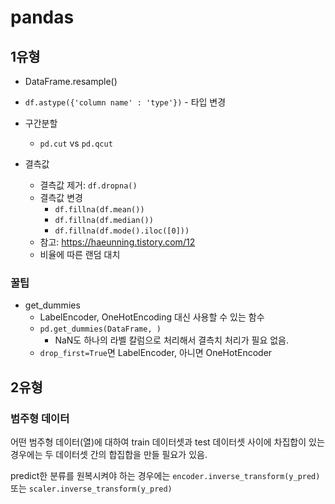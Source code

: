 # pandas

##  1유형

* DataFrame.resample()
* `df.astype({'column name' : 'type'})` - 타입 변경

* 구간분할
  * `pd.cut` vs `pd.qcut`

* 결측값
  * 결측값 제거: `df.dropna()`
  * 결측값 변경
    * `df.fillna(df.mean())`
    * `df.fillna(df.median())`
    * `df.fillna(df.mode().iloc([0]))`
  * 참고: https://haeunning.tistory.com/12
  * 비율에 따른 랜덤 대치

### 꿀팁
* get_dummies
  * LabelEncoder, OneHotEncoding 대신 사용할 수 있는 함수
  * `pd.get_dummies(DataFrame, )`
    * NaN도 하나의 라벨 칼럼으로 처리해서 결측치 처리가 필요 없음.
  * `drop_first=True`면 LabelEncoder, 아니면 OneHotEncoder

##  2유형

### 범주형 데이터
어떤 범주형 데이터(열)에 대하여 train 데이터셋과 test 데이터셋 사이에 차집합이 있는 경우에는 두 데이터셋 간의 합집합을 만들 필요가 있음.

predict한 분류를 원복시켜야 하는 경우에는 `encoder.inverse_transform(y_pred)` 또는 `scaler.inverse_transform(y_pred)`